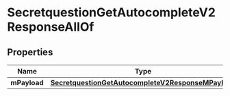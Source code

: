 

# SecretquestionGetAutocompleteV2ResponseAllOf

## Properties

Name | Type | Description | Notes
------------ | ------------- | ------------- | -------------
**mPayload** | [**SecretquestionGetAutocompleteV2ResponseMPayload**](SecretquestionGetAutocompleteV2ResponseMPayload.md) |  | 





